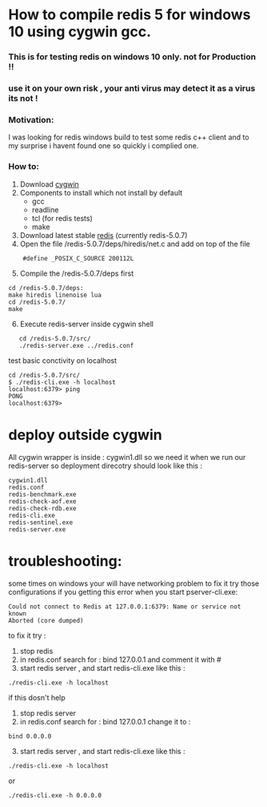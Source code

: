 # How to compile redis 5 for windows 10 using cygwin gcc.
### This is for testing redis on windows 10 only. not for Production !!
### use it on your own risk , your anti virus may detect it as a virus its not !
### Motivation:
I was looking for redis windows build to test some redis c++ client and to my surprise i havent found one 
so quickly i complied one. 
### How to:
1. Download [cygwin]
2. Components to install which not install by default 
    - gcc
    - readline 
    - tcl (for redis tests)
    - make
3. Download latest stable [redis] (currently redis-5.0.7)
4. Open the file /redis-5.0.7/deps/hiredis/net.c and add on top of the file  
```
    #define _POSIX_C_SOURCE 200112L
```
5. Compile the /redis-5.0.7/deps first 
```
cd /redis-5.0.7/deps:
make hiredis linenoise lua 
cd /redis-5.0.7/
make
```
6. Execute redis-server inside cygwin shell 
```
   cd /redis-5.0.7/src/
   ./redis-server.exe ../redis.conf
```
test basic conctivity on localhost 
```
cd /redis-5.0.7/src/
$ ./redis-cli.exe -h localhost
localhost:6379> ping
PONG
localhost:6379>
```
# deploy outside cygwin
All cygwin wrapper is inside : cygwin1.dll
so we need it when we run our redis-server
so deployment direcotry should look like this :
```
cygwin1.dll
redis.conf
redis-benchmark.exe
redis-check-aof.exe
redis-check-rdb.exe
redis-cli.exe
redis-sentinel.exe
redis-server.exe

```
# troubleshooting:
some times on windows your will have networking problem to fix it try those configurations 
if you getting this error when you start pserver-cli.exe:
```
Could not connect to Redis at 127.0.0.1:6379: Name or service not known
Aborted (core dumped)
```

to fix it try :
1. stop redis 
2. in redis.conf search for : bind 127.0.0.1
and comment it with #
3. start redis server , and start redis-cli.exe like this :
```
./redis-cli.exe -h localhost
```
if this dosn't help 
1. stop redis server 
2. in redis.conf search for : bind 127.0.0.1
change it to :
```
bind 0.0.0.0
```
3. start redis server , and start redis-cli.exe like this :
```
./redis-cli.exe -h localhost
```
or 
```
./redis-cli.exe -h 0.0.0.0
```

[redis]: https://redis.io/
[cygwin]: https://www.cygwin.com/setup-x86_64.exe
